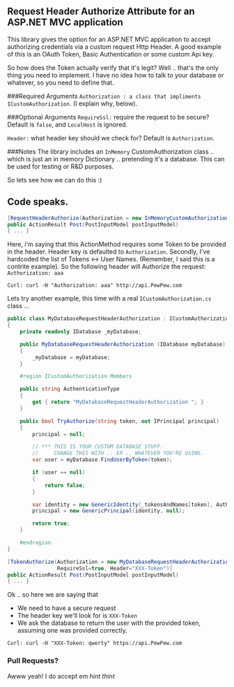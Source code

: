 ## Request Header Authorize Attribute for an ASP.NET MVC application
This library gives the option for an ASP.NET MVC application to accept authorizing credentials via a custom request Http Header. A good example of this is an OAuth Token, Basic Authentication or some custom Api key.

So how does the Token actually verify that it's legit? Well .. that's the only thing you need to implement. I have no idea how to talk to your database or whatever, so you need to define that.

###Required Arguments
```Authorization : a class that impliments ICustomAuthorization```. (I explain why, below).

###Optional Arguments
```RequireSsl:``` require the request to be secure? Default is ```false```, and ```LocalHost``` is ignored.

```Header:``` what header key should we check for? Default is ```Authorization```.

###Notes
The library includes an ``InMemory`` CustomAuthorization class .. which is just an in memory Dictionary .. pretending it's a database. This can be used for testing or R&D purposes.

So lets see how we can do this :)

## Code speaks.

```c#
[RequestHeaderAuthorize(Authorization = new InMemoryCustomAuthorization("aaa", "Pew Pew"))]
public ActionResult Post(PostInputModel postInputModel)
{ ... }
```

Here, i'm saying that this ActionMethod requires some Token to be provided in the header. Header key is defaulted to ```Authorization```.
Secondly, I've hardcoded the list of Tokens <-> User Names. (Remember, I said this is a contrite example).
So the following header will Authorize the request: ```Authorization: aaa```

```Curl: curl -H "Authorization: aaa" http://api.PewPew.com```

Lets try another example, this time with a real ```ICustomAuthorization.cs``` class ...

```c#
public class MyDatabaseRequestHeaderAuthorization : ICustomAuthorization.cs
{
    private readonly IDatabase _myDatabase;

    public MyDatabaseRequestHeaderAuthorization (IDatabase myDatabase)
    {
        _myDatabase = myDatabase;
    }

    #region ICustomAuthorization Members

    public string AuthenticationType
    {
        get { return "MyDatabaseRequestHeaderAuthorization "; }
    }

    public bool TryAuthorize(string token, out IPrincipal principal)
    {
        principal = null;

        // *** THIS IS YOUR CUSTOM DATABASE STUFF.
        //     CHANGE THIS WITH .. ER .. WHATEVER YOU'RE USING.
        var user = myDatabase.FindUserByToken(token);

        if (user == null)
        {
            return false;
        }

        var identity = new GenericIdentity(_tokensAndNames[token], AuthenticationType);
        principal = new GenericPrincipal(identity, null);

        return true;
    }

    #endregion
}

[TokenAuthorize(Authorization = new MyDatabaseRequestHeaderAuthorization(myDatabase),
                RequireSsl=true, Header="XXX-Token")]
public ActionResult Post(PostInputModel postInputModel)
{ ... }
```

Ok .. so here we are saying that 

* We need to have a secure request
* The header key we'll look for is ```XXX-Token```
* We ask the database to return the user with the provided token, assuming one was provided correctly.

```Curl: curl -H "XXX-Token: qwerty" https://api.PewPew.com```

### Pull Requests? 
Awww yeah! I do accept em *hint thint*
